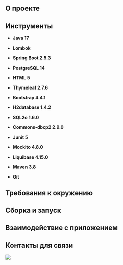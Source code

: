 
## О проекте

## Инструменты

- **Java 17**
- **Lombok**
- **Spring Boot 2.5.3**


- **PostgreSQL 14**
- **HTML 5**
- **Thymeleaf 2.7.6**
- **Bootstrap 4.4.1**
- **H2database 1.4.2**
- **SQL2o 1.6.0**
- **Commons-dbcp2 2.9.0**
- **Junit 5**
- **Mockito 4.8.0**
- **Liquibase 4.15.0**
- **Maven 3.8**
- **Git**

## Требования к окружению

## Сборка и запуск<br>

## Взаимодействие с приложением<br>

## Контакты для связи<br>
<a href="https://t.me/OvercomingJunk" target="blank"><img src="https://img.icons8.com/clouds/50/000000/telegram-app.png"/></a>

